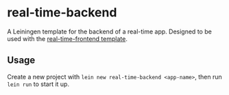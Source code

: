 # real-time-backend

A Leiningen template for the backend of a real-time app.
Designed to be used with the [real-time-frontend template](https://github.com/DaveWM/real-time-frontend).


## Usage

Create a new project with `lein new real-time-backend <app-name>`, then run `lein run` to start it up.
